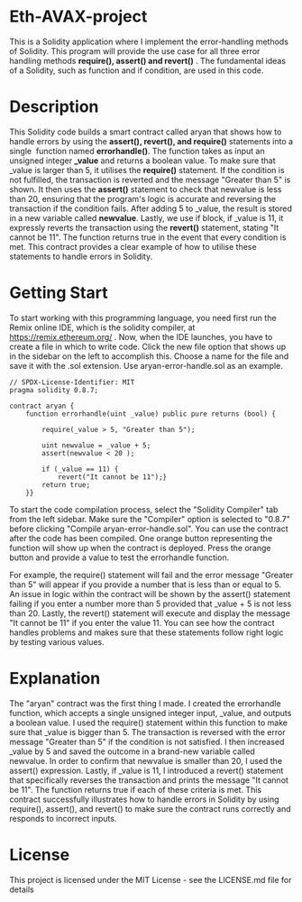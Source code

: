 # Eth-AVAX-project
This is a Solidity application where I implement the error-handling methods of Solidity. This program will provide the use case for all three error handling methods 
**require(), assert() and revert()** . The fundamental ideas of a Solidity, such as function and if condition, are used in this code.

# Description
This Solidity code builds a smart contract called aryan that shows how to handle errors by using the **assert(), revert(), and require()** statements into a single  function named **errorhandle()**. The function takes as input an unsigned integer **_value** and returns a boolean value. To make sure that _value is larger than 5, it utilises the **require()** statement. If the condition is not fulfilled, the transaction is reverted and the message "Greater than 5" is shown. It then uses the **assert()** statement to check that newvalue is less than 20, ensuring that the program's logic is accurate and reversing the transaction if the condition fails. After adding 5 to _value, the result is stored in a new variable called **newvalue**. Lastly, we use if block, if _value is 11, it expressly reverts the transaction using the **revert()** statement, stating "It cannot be 11". The function returns true in the event that every condition is met. This contract provides a clear example of how to utilise these statements to handle errors in Solidity.

# Getting Start
To start working with this programming language, you need first run the Remix online IDE, which is the solidity compiler, at https://remix.ethereum.org/ . Now, when the IDE launches, you have to create a file in which to write code. Click the new file option that shows up in the sidebar on the left to accomplish this. Choose a name for the file and save it with the .sol extension. Use aryan-error-handle.sol as an example.
```
// SPDX-License-Identifier: MIT
pragma solidity 0.8.7;

contract aryan {
    function errorhandle(uint _value) public pure returns (bool) {

        require(_value > 5, "Greater than 5");

        uint newvalue = _value + 5;
        assert(newvalue < 20 );

        if (_value == 11) {
            revert("It cannot be 11");}
        return true;
    }}
```

To start the code compilation process, select the "Solidity Compiler" tab from the left sidebar. Make sure the "Compiler" option is selected to "0.8.7" before clicking "Compile aryan-error-handle.sol". You can use the contract after the code has been compiled. One orange button representing the function will show up when the contract is deployed. Press the orange button and provide a value to test the errorhandle function. 

For example, the require() statement will fail and the error message "Greater than 5" will appear if you provide a number that is less than or equal to 5. An issue in logic within the contract will be shown by the assert() statement failing if you enter a number more than 5 provided that _value + 5 is not less than 20. Lastly, the revert() statement will execute and display the message "It cannot be 11" if you enter the value 11. You can see how the contract handles problems and makes sure that these statements follow right logic by testing various values.

# Explanation
The "aryan" contract was the first thing I made. I created the errorhandle function, which accepts a single unsigned integer input, _value, and outputs a boolean value. I used the require() statement within this function to make sure that _value is bigger than 5. The transaction is reversed with the error message "Greater than 5" if the condition is not satisfied. I then increased _value by 5 and saved the outcome in a brand-new variable called newvalue. In order to confirm that newvalue is smaller than 20, I used the assert() expression. Lastly, if _value is 11, I introduced a revert() statement that specifically reverses the transaction and prints the message "It cannot be 11". The function returns true if each of these criteria is met. This contract successfully illustrates how to handle errors in Solidity by using require(), assert(), and revert() to make sure the contract runs correctly and responds to incorrect inputs.

# License
This project is licensed under the MIT License - see the LICENSE.md file for details


